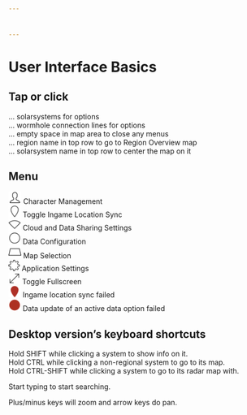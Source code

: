 ```yaml
---


---
```


<h1 id="user-interface-basics">User Interface Basics</h1>
<h2 id="tap-or-click">Tap or click</h2>
<p>… solarsystems for options<br>
… wormhole connection lines for options<br>
… empty space in map area to close any menus<br>
… region name in top row to go to Region Overview map<br>
… solarsystem name in top row to center the map on it</p>
<h2 id="menu">Menu</h2>
<p><img src="/images/User-100_26_100_off.png" width="25" height="25"> Character Management<br>
<img src="/images/Marker-100_off.png" width="24" height="23"> Toggle Ingame Location Sync<br>
<img src="/images/Share-100_off.png" width="24" height="23"> Cloud and Data Sharing Settings<br>
<img src="/images/Node-100_off.png" width="24" height="24"> Data Configuration<br>
<img src="/images/Map-100_off.png" width="25" height="25"> Map Selection<br>
<img src="/images/Settings-100_off.png" width="22" height="22"> Application Settings<br>
<img src="/images/Fullscreen-100_off.png" width="23" height="23"> Toggle Fullscreen<br>
<img src="/images/Marker-100_fail.png" width="24" height="23"> Ingame location sync failed<br>
<img src="/images/NodeRed-100_on.png" width="24" height="24" border="0"> Data update of an active data option failed</p>
<h2 id="desktop-versions-keyboard-shortcuts">Desktop version’s keyboard shortcuts</h2>
<p>Hold SHIFT while clicking a system to show info on it.<br>
Hold CTRL while clicking a non-regional system to go to its map.<br>
Hold CTRL-SHIFT while clicking a system to go to its radar map with.</p>
<p>Start typing to start searching.</p>
<p>Plus/minus keys will zoom and arrow keys do pan.</p>


